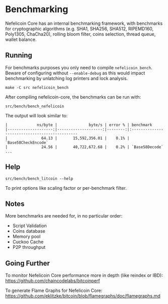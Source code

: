 Benchmarking
============

Nefelicoin Core has an internal benchmarking framework, with benchmarks
for cryptographic algorithms (e.g. SHA1, SHA256, SHA512, RIPEMD160, Poly1305, ChaCha20), rolling bloom filter, coins selection,
thread queue, wallet balance.

Running
---------------------

For benchmarks purposes you only need to compile `nefelicoin_bench`. Beware of configuring without `--enable-debug` as this would impact
benchmarking by unlatching log printers and lock analysis.

    make -C src nefelicoin_bench

After compiling nefelicoin-core, the benchmarks can be run with:

    src/bench/bench_nefelicoin

The output will look similar to:
```
|             ns/byte |              byte/s | error % | benchmark
|--------------------:|--------------------:|--------:|:----------------------------------------------
|               64.13 |       15,592,356.01 |    0.1% | `Base58CheckEncode`
|               24.56 |       40,722,672.68 |    0.2% | `Base58Decode`
...
```

Help
---------------------

    src/bench/bench_litcoin --help

To print options like scaling factor or per-benchmark filter.

Notes
---------------------
More benchmarks are needed for, in no particular order:
- Script Validation
- Coins database
- Memory pool
- Cuckoo Cache
- P2P throughput

Going Further
--------------------

To monitor Nefelicoin Core performance more in depth (like reindex or IBD): https://github.com/chaincodelabs/bitcoinperf

To generate Flame Graphs for Nefelicoin Core: https://github.com/eklitzke/bitcoin/blob/flamegraphs/doc/flamegraphs.md
